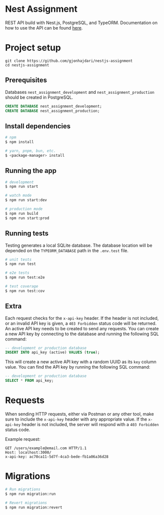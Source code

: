 # Nest Assignment

REST API build with Nest.js, PostgreSQL, and TypeORM. Documentation on how to use the API can be found [here](API_DOCUMENTATION.md).

# Project setup

```
git clone https://github.com/gjonhajdari/nestjs-assignment
cd nestjs-assignment
```

## Prerequisites
Databases `nest_assignment_development` and `nest_assignment_production` should be created in PostgreSQL.

```sql
CREATE DATABASE nest_assignment_development;
CREATE DATABASE nest_assignment_production;
```

## Install dependencies
```bash
# npm
$ npm install

# yarn, pnpm, bun, etc.
$ <package-manager> install
```

## Running the app

```bash
# development
$ npm run start

# watch mode
$ npm run start:dev

# production mode
$ npm run build
$ npm run start:prod
```

## Running tests

Testing generates a local SQLite database. The database location will be depended on the `TYPEORM_DATABASE` path in the `.env.test` file.

```bash
# unit tests
$ npm run test

# e2e tests
$ npm run test:e2e

# test coverage
$ npm run test:cov
```

## Extra

Each request checks for the `x-api-key` header. If the header is not included, or an invalid API key is given, a `403 Forbidden` status code will be returned. An active API key needs to be created to send any requests. You can create a new API key by connecting to the database and running the following  SQL command:

```sql
-- development or production database
INSERT INTO api_key (active) VALUES (true);
```

This will create a new active API key with a random UUID as its `key` column value. You can find the API key by running the following SQL command:

```sql
-- development or production database
SELECT * FROM api_key;
```

# Requests

When sending HTTP requests, either via Postman or any other tool, make sure to include the `x-api-key` header with any appropriate value. If the `x-api-key` header is not included, the server will respond with a `403 Forbidden` status code.

Example request:
```http
GET /users/example@email.com HTTP/1.1
Host: localhost:3000/
x-api-key: ac70ca11-5d7f-4ca3-bede-fb1a06a36d28
```

# Migrations

```bash
# Run migrations
$ npm run migration:run

# Revert migrations
$ npm run migration:revert
```